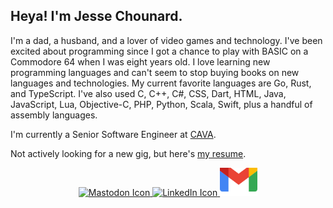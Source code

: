 ## Heya! I'm Jesse Chounard.

I'm a dad, a husband, and a lover of video games and technology. I've been excited about programming since I got a chance to play with BASIC on a Commodore 64 when I was eight years old. I love learning new programming languages and can't seem to stop buying books on new languages and technologies. My current favorite languages are Go, Rust, and TypeScript. I've also used C, C++, C#, CSS, Dart, HTML, Java, JavaScript, Lua, Objective-C, PHP, Python, Scala, Swift, plus a handful of assembly languages.

I'm currently a Senior Software Engineer at [CAVA](https://cava.com/).

Not actively looking for a new gig, but here's [my resume](https://docs.google.com/gview?url=https://github.com/jessechounard/jessechounard/raw/60eb8f2950cede2da5ffe5c6e0b4fe131619595e/resume/resume_jessechounard.pdf&embedded=true).

<p align="center">
    <a href="https://hachyderm.io/@jessechounard">
        <img src="https://skillicons.dev/icons?i=mastodon&theme=light" alt="Mastodon Icon">
    </a>
    <a href="https://www.linkedin.com/in/jesse-chounard/">
        <img src="https://skillicons.dev/icons?i=linkedin" alt="LinkedIn Icon" />
    </a>
    <a href="mailto:jessechounard@gmail.com">
        <img src="images/gmail.svg" height="45">
    </a>
</p>